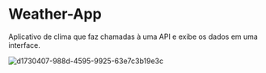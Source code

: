 # Weather-App
Aplicativo de clima que faz chamadas à uma API e exibe os dados em uma interface.

![d1730407-988d-4595-9925-63e7c3b19e3c](https://user-images.githubusercontent.com/86584283/136797506-350babae-b451-4d05-9237-66b3f767f6ce.jpg)
